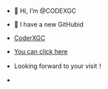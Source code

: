 - 👋 Hi, I’m @CODEXGC
- 👀 I have a new GitHubid 
- [CoderXGC](https://github.com/CoderXGC)
-  [You can click here ](https://github.com/CoderXGC)
-  Looking forward to your visit！

-  




